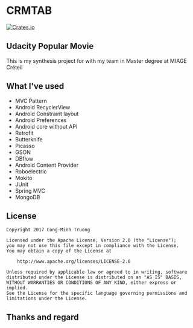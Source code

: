 # CRMTAB

[![Crates.io](https://img.shields.io/crates/l/rustc-serialize.svg?maxAge=2592000)]()

## Udacity Popular Movie

This is my synthesis project for with my team in Master degree at MIAGE Créteil

## What I've used

- MVC Pattern
- Android RecyclerView
- Android Constraint layout
- Android Preferences
- Android core without API
- Retrofit
- Butterknife
- Picasso
- GSON
- DBflow
- Android Content Provider
- Roboelectric
- Mokito
- JUnit
- Spring MVC
- MongoDB

## License

    Copyright 2017 Cong-Minh Truong

    Licensed under the Apache License, Version 2.0 (the "License");
    you may not use this file except in compliance with the License.
    You may obtain a copy of the License at

        http://www.apache.org/licenses/LICENSE-2.0

    Unless required by applicable law or agreed to in writing, software
    distributed under the License is distributed on an "AS IS" BASIS,
    WITHOUT WARRANTIES OR CONDITIONS OF ANY KIND, either express or implied.
    See the License for the specific language governing permissions and
    limitations under the License.
    
## Thanks and regard
